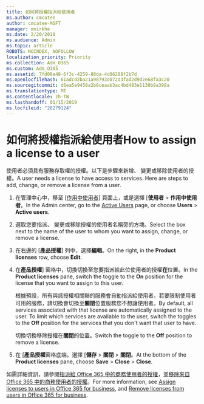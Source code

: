 ```yaml
---
title: 如何將授權指派給使用者
ms.author: cmcatee
author: cmcatee-MSFT
manager: mnirkhe
ms.date: 2/20/2018
ms.audience: Admin
ms.topic: article
ROBOTS: NOINDEX, NOFOLLOW
localization_priority: Priority
ms.collection: Adm_O365
ms.custom: Adm_O365
ms.assetid: 7fd08e48-6f3c-4259-88da-4d06288f2b7d
ms.openlocfilehash: 61adcd2ba21a98793d072d3fad2d9d2e68fa3c20
ms.sourcegitcommit: d6ea5e9458a2b8ceaab3ac4bd483e1130b9a398a
ms.translationtype: MT
ms.contentlocale: zh-TW
ms.lasthandoff: 01/15/2019
ms.locfileid: "28279124"
---
```

# <a name="how-to-assign-a-license-to-a-user"></a><span data-ttu-id="f4d64-102">如何將授權指派給使用者</span><span class="sxs-lookup"><span data-stu-id="f4d64-102">How to assign a license to a user</span></span>

<span data-ttu-id="f4d64-p101">使用者必須具有服務存取權的授權。以下是步驟來新增、 變更或移除使用者的授權。</span><span class="sxs-lookup"><span data-stu-id="f4d64-p101">A user needs a license to have access to services. Here are steps to add, change, or remove a license from a user.</span></span>
  
1. <span data-ttu-id="f4d64-105">在管理中心中，移至 [[作用中使用者](https://go.microsoft.com/fwlink/p/?linkid=834822)] 頁面上，或是選擇 [**使用者** \> **作用中使用者**。</span><span class="sxs-lookup"><span data-stu-id="f4d64-105">In the Admin center, go to the [Active Users](https://go.microsoft.com/fwlink/p/?linkid=834822) page, or choose **Users** \> **Active users**.</span></span>
    
2. <span data-ttu-id="f4d64-106">選取您要指派、 變更或移除授權的使用者名稱旁的方塊。</span><span class="sxs-lookup"><span data-stu-id="f4d64-106">Select the box next to the name of the user to whom you want to assign, change, or remove a license.</span></span>
    
3. <span data-ttu-id="f4d64-107">在右邊的 [**產品授權**] 列中，選擇**編輯**。</span><span class="sxs-lookup"><span data-stu-id="f4d64-107">On the right, in the **Product licenses** row, choose **Edit**.</span></span>
    
4. <span data-ttu-id="f4d64-108">在**產品授權**] 窗格中，切換切換至您要指派給此位使用者的授權**在**位置。</span><span class="sxs-lookup"><span data-stu-id="f4d64-108">In the **Product licenses** pane, switch the toggle to the **On** position for the license that you want to assign to this user.</span></span> 
    
    <span data-ttu-id="f4d64-p102">根據預設，所有與該授權相關聯的服務會自動指派給使用者。若要限制使用者可用的服務，請切換會切換至**關閉**位置服務您不想讓使用者。</span><span class="sxs-lookup"><span data-stu-id="f4d64-p102">By default, all services associated with that license are automatically assigned to the user. To limit which services are available to the user, switch the toggles to the **Off** position for the services that you don't want that user to have.</span></span> 
    
    <span data-ttu-id="f4d64-111">切換切換移除授權在**關閉**的位置。</span><span class="sxs-lookup"><span data-stu-id="f4d64-111">Switch the toggle to the **Off** position to remove a license.</span></span> 
    
5. <span data-ttu-id="f4d64-112">在 [**產品授權**窗格底端，選擇 [**儲存** \> **關閉** \> **關閉**。</span><span class="sxs-lookup"><span data-stu-id="f4d64-112">At the bottom of the **Product licenses** pane, choose **Save** \> **Close** \> **Close**.</span></span>
    
<span data-ttu-id="f4d64-113">如需詳細資訊，請參閱[指派給 Office 365 中的商務使用者的授權](https://support.office.com/article/997596b5-4173-4627-b915-36abac6786dc)，並[移除來自 Office 365 中的商務使用者的授權](https://support.office.com/article/9b497c85-d0a4-4735-80fa-d3565bc05bd1)。</span><span class="sxs-lookup"><span data-stu-id="f4d64-113">For more information, see [Assign licenses to users in Office 365 for business](https://support.office.com/article/997596b5-4173-4627-b915-36abac6786dc), and [Remove licenses from users in Office 365 for business](https://support.office.com/article/9b497c85-d0a4-4735-80fa-d3565bc05bd1).</span></span>
  

